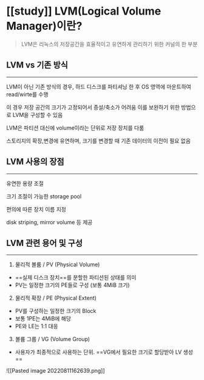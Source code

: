 [[study]]
LVM(Logical Volume Manager)이란?
==============================================================

 
>LVM은 리눅스의 저장공간을 효율적이고 유연하게 관리하기 위한 커널의 한 부분



## LVM vs 기존 방식
-----------------------

LVM이 아닌 기존 방식의 경우, 하드 디스크를 파티셔닝 한 후 OS 영역에 마운트하여 read/wirte를 수행

이 경우 저장 공간의 크기가 고정되어서 증설/축소가 어려움 이를 보완하기 위한 방법으로 LVM을 구성할 수 있음

LVM은 파티션 대신에 volume이라는 단위로 저장 장치를 다룸

스토리지의 확장,변경에 유연하며, 크기를 변경할 때 기존 데이터의 이전이 필요 없음

## LVM 사용의 장점
---------------------

  
유연한 용량 조절

크기 조절이 가능한 storage pool

편의에 따른 장치 이름 지정

disk striping, mirror volume 등 제공

## LVM 관련 용어 및 구성
-----------------------------

1. 물리적 볼륨 / PV (Physical Volume)
- ==실제 디스크 장치==를 분할한 파티션된 상태를 의미
- PV는 일정한 크기의 PE들로 구성 (보통 4MiB 크기)

2. 물리적 확장 / PE (Physical Extent)
- PV를 구성하는 일정한 크기의 Block
- 보통 1PE는 4MiB에 해당
- PE와 LE는 1:1 대응

3. 볼륨 그룹 / VG (Volume Group)
- 사용자가 최종적으로 사용하는 단위. ==VG에서 필요한 크기로 할당받아 LV 생성==

![[Pasted image 20220811162639.png]]

